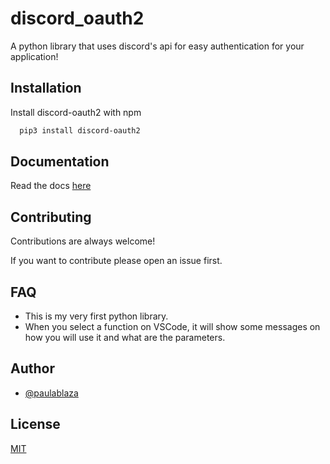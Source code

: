 # discord_oauth2

A python library that uses discord's api for easy authentication for your application!

## Installation

Install discord-oauth2 with npm

```bash
  pip3 install discord-oauth2
```

## Documentation

Read the docs [here](https://paulablaza.github.io/discord-oauth2/)

## Contributing

Contributions are always welcome!

If you want to contribute please open an issue first.

## FAQ

- This is my very first python library.
- When you select a function on VSCode, it will show some messages on how you will use it and what are the parameters.

## Author

- [@paulablaza](https://www.github.com/paulablaza)

## License

[MIT](LICENSE)
